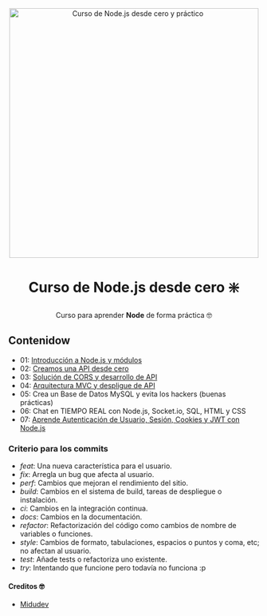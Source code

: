 <div align="center">
    <img alt="Curso de Node.js desde cero y práctico" src="https://github-production-user-asset-6210df.s3.amazonaws.com/1561955/254806429-8ff74316-d49e-4358-8b1e-07d7b5a64ed4.jpeg" width="500">

# Curso de Node.js desde cero ❇️
Curso para aprender **Node** de forma práctica 🤓
</div>

## Contenidow
- 01: [Introducción a Node.js y módulos](https://github.com/JuaniPucheta/Course-NodeJS/tree/main/01-Introduccion-y-primeros-pasos)
- 02: [Creamos una API desde cero](https://github.com/JuaniPucheta/Course-NodeJS/tree/main/02-API-con-Express-desde-cero)
- 03: [Solución de CORS y desarrollo de API](https://github.com/JuaniPucheta/Course-NodeJS/tree/main/03-CORS-y-API-REST-con-Express)
- 04: [Arquitectura MVC y despligue de API](https://github.com/JuaniPucheta/Course-NodeJS/tree/main/04-MVC-y-Despliegue-API-REST)
- 05: Crea un Base de Datos MySQL y evita los hackers (buenas prácticas)
- 06: Chat en TIEMPO REAL con Node.js, Socket.io, SQL, HTML y CSS
- 07: [Aprende Autenticación de Usuario, Sesión, Cookies y JWT con Node.js](https://github.com/JuaniPucheta/Course-NodeJS/tree/main/07%20Auth%20user%2C%20session%2C%20cookies%20y%20jwt)

### Criterio para los commits
- *feat*: Una nueva característica para el usuario.
- *fix*: Arregla un bug que afecta al usuario.
- *perf*: Cambios que mejoran el rendimiento del sitio.
- *build*: Cambios en el sistema de build, tareas de despliegue o instalación.
- *ci*: Cambios en la integración continua.
- *docs*: Cambios en la documentación.
- *refactor*: Refactorización del código como cambios de nombre de variables o funciones.
- *style*: Cambios de formato, tabulaciones, espacios o puntos y coma, etc; no afectan al usuario.
- *test*: Añade tests o refactoriza uno existente.
- *try*: Intentando que funcione pero todavía no funciona :p

<!-- hacer un creditos -->
#### Creditos 🤓
- [Midudev](https://github.com/midudev/curso-node-js)
